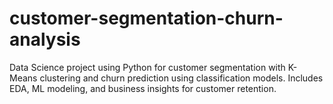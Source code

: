 # customer-segmentation-churn-analysis
Data Science project using Python for customer segmentation with K-Means clustering and churn prediction using classification models. Includes EDA, ML modeling, and business insights for customer retention.
